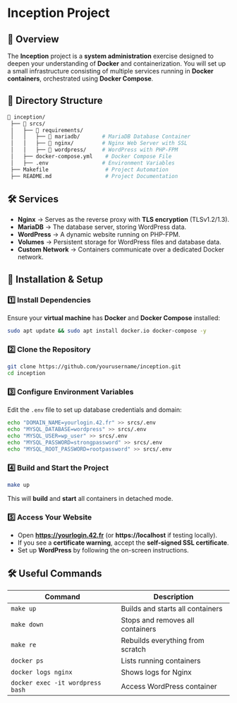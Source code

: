 # **Inception Project**

## **📌 Overview**
The **Inception** project is a **system administration** exercise designed to deepen your understanding of **Docker** and containerization. You will set up a small infrastructure consisting of multiple services running in **Docker containers**, orchestrated using **Docker Compose**.

## **📁 Directory Structure**
```bash
📂 inception/
 ├── 📂 srcs/
 │   ├── 📂 requirements/
 │   │   ├── 📂 mariadb/       # MariaDB Database Container
 │   │   ├── 📂 nginx/         # Nginx Web Server with SSL
 │   │   ├── 📂 wordpress/     # WordPress with PHP-FPM
 │   ├── docker-compose.yml    # Docker Compose File
 │   ├── .env                 # Environment Variables
 ├── Makefile                  # Project Automation
 ├── README.md                 # Project Documentation
```

## **🛠 Services**
- **Nginx** → Serves as the reverse proxy with **TLS encryption** (TLSv1.2/1.3).
- **MariaDB** → The database server, storing WordPress data.
- **WordPress** → A dynamic website running on PHP-FPM.
- **Volumes** → Persistent storage for WordPress files and database data.
- **Custom Network** → Containers communicate over a dedicated Docker network.

## **🚀 Installation & Setup**
### **1️⃣ Install Dependencies**
Ensure your **virtual machine** has **Docker** and **Docker Compose** installed:
```sh
sudo apt update && sudo apt install docker.io docker-compose -y
```

### **2️⃣ Clone the Repository**
```sh
git clone https://github.com/yourusername/inception.git
cd inception
```

### **3️⃣ Configure Environment Variables**
Edit the `.env` file to set up database credentials and domain:
```sh
echo "DOMAIN_NAME=yourlogin.42.fr" >> srcs/.env
echo "MYSQL_DATABASE=wordpress" >> srcs/.env
echo "MYSQL_USER=wp_user" >> srcs/.env
echo "MYSQL_PASSWORD=strongpassword" >> srcs/.env
echo "MYSQL_ROOT_PASSWORD=rootpassword" >> srcs/.env
```

### **4️⃣ Build and Start the Project**
```sh
make up
```
This will **build** and **start** all containers in detached mode.

### **5️⃣ Access Your Website**
- Open **https://yourlogin.42.fr** (or **https://localhost** if testing locally).
- If you see a **certificate warning**, accept the **self-signed SSL certificate**.
- Set up **WordPress** by following the on-screen instructions.

## **🛠 Useful Commands**
| Command | Description |
|---------|-------------|
| `make up` | Builds and starts all containers |
| `make down` | Stops and removes all containers |
| `make re` | Rebuilds everything from scratch |
| `docker ps` | Lists running containers |
| `docker logs nginx` | Shows logs for Nginx |
| `docker exec -it wordpress bash` | Access WordPress container |
